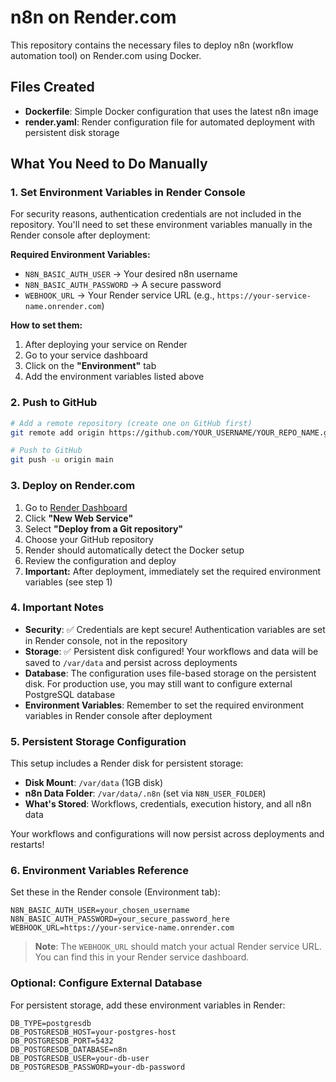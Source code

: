 # n8n on Render.com

This repository contains the necessary files to deploy n8n (workflow automation tool) on Render.com using Docker.

## Files Created

- **Dockerfile**: Simple Docker configuration that uses the latest n8n image
- **render.yaml**: Render configuration file for automated deployment with persistent disk storage

## What You Need to Do Manually

### 1. Set Environment Variables in Render Console

For security reasons, authentication credentials are not included in the repository. You'll need to set these environment variables manually in the Render console after deployment:

**Required Environment Variables:**
- `N8N_BASIC_AUTH_USER` → Your desired n8n username
- `N8N_BASIC_AUTH_PASSWORD` → A secure password
- `WEBHOOK_URL` → Your Render service URL (e.g., `https://your-service-name.onrender.com`)

**How to set them:**
1. After deploying your service on Render
2. Go to your service dashboard
3. Click on the **"Environment"** tab
4. Add the environment variables listed above

### 2. Push to GitHub

```bash
# Add a remote repository (create one on GitHub first)
git remote add origin https://github.com/YOUR_USERNAME/YOUR_REPO_NAME.git

# Push to GitHub
git push -u origin main
```

### 3. Deploy on Render.com

1. Go to [Render Dashboard](https://render.com/dashboard)
2. Click **"New Web Service"**
3. Select **"Deploy from a Git repository"**
4. Choose your GitHub repository
5. Render should automatically detect the Docker setup
6. Review the configuration and deploy
7. **Important:** After deployment, immediately set the required environment variables (see step 1)

### 4. Important Notes

- **Security**: ✅ Credentials are kept secure! Authentication variables are set in Render console, not in the repository
- **Storage**: ✅ Persistent disk configured! Your workflows and data will be saved to `/var/data` and persist across deployments
- **Database**: The configuration uses file-based storage on the persistent disk. For production use, you may still want to configure external PostgreSQL database
- **Environment Variables**: Remember to set the required environment variables in Render console after deployment

### 5. Persistent Storage Configuration

This setup includes a Render disk for persistent storage:

- **Disk Mount**: `/var/data` (1GB disk)
- **n8n Data Folder**: `/var/data/.n8n` (set via `N8N_USER_FOLDER`)
- **What's Stored**: Workflows, credentials, execution history, and all n8n data

Your workflows and configurations will now persist across deployments and restarts!

### 6. Environment Variables Reference

Set these in the Render console (Environment tab):

```env
N8N_BASIC_AUTH_USER=your_chosen_username
N8N_BASIC_AUTH_PASSWORD=your_secure_password_here
WEBHOOK_URL=https://your-service-name.onrender.com
```

> **Note**: The `WEBHOOK_URL` should match your actual Render service URL. You can find this in your Render service dashboard.

### Optional: Configure External Database

For persistent storage, add these environment variables in Render:

```
DB_TYPE=postgresdb
DB_POSTGRESDB_HOST=your-postgres-host
DB_POSTGRESDB_PORT=5432
DB_POSTGRESDB_DATABASE=n8n
DB_POSTGRESDB_USER=your-db-user
DB_POSTGRESDB_PASSWORD=your-db-password
``` 